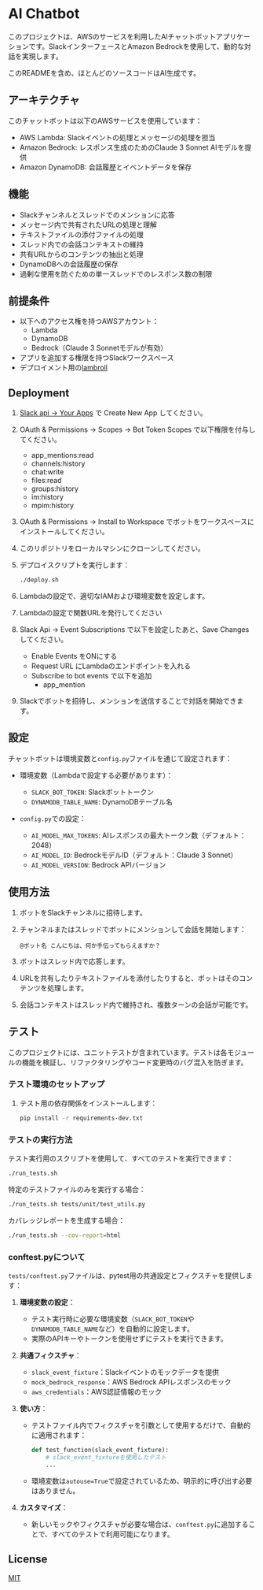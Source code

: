 # AI Chatbot

このプロジェクトは、AWSのサービスを利用したAIチャットボットアプリケーションです。SlackインターフェースとAmazon Bedrockを使用して、動的な対話を実現します。

このREADMEを含め、ほとんどのソースコードはAI生成です。

## アーキテクチャ

このチャットボットは以下のAWSサービスを使用しています：
- AWS Lambda: Slackイベントの処理とメッセージの処理を担当
- Amazon Bedrock: レスポンス生成のためのClaude 3 Sonnet AIモデルを提供
- Amazon DynamoDB: 会話履歴とイベントデータを保存

## 機能

- Slackチャンネルとスレッドでのメンションに応答
- メッセージ内で共有されたURLの処理と理解
- テキストファイルの添付ファイルの処理
- スレッド内での会話コンテキストの維持
- 共有URLからのコンテンツの抽出と処理
- DynamoDBへの会話履歴の保存
- 過剰な使用を防ぐための単一スレッドでのレスポンス数の制限

## 前提条件

- 以下へのアクセス権を持つAWSアカウント：
  - Lambda
  - DynamoDB
  - Bedrock（Claude 3 Sonnetモデルが有効）
- アプリを追加する権限を持つSlackワークスペース
- デプロイメント用の[lambroll](https://github.com/fujiwara/lambroll)

## Deployment

1. [Slack api -> Your Apps](https://api.slack.com/apps) で Create New App してください。

2. OAuth & Permissions -> Scopes -> Bot Token Scopes で以下権限を付与してください。
   - app_mentions:read
   - channels:history
   - chat:write
   - files:read
   - groups:history
   - im:history
   - mpim:history

3. OAuth & Permissions -> Install to Workspace でボットをワークスペースにインストールしてください。

4. このリポジトリをローカルマシンにクローンしてください。

5. デプロイスクリプトを実行します：
   ```bash
   ./deploy.sh
   ```

6. Lambdaの設定で、適切なIAMおよび環境変数を設定します。

7. Lambdaの設定で関数URLを発行してください

8. Slack Api -> Event Subscriptions で以下を設定したあと、Save Changes してください。
   - Enable Events をONにする
   - Request URL にLambdaのエンドポイントを入れる
   - Subscribe to bot events で以下を追加
     - app_mention

9. Slackでボットを招待し、メンションを送信することで対話を開始できます。

## 設定

チャットボットは環境変数と`config.py`ファイルを通じて設定されます：

- 環境変数（Lambdaで設定する必要があります）：
  - `SLACK_BOT_TOKEN`: Slackボットトークン
  - `DYNAMODB_TABLE_NAME`: DynamoDBテーブル名

- `config.py`での設定：
  - `AI_MODEL_MAX_TOKENS`: AIレスポンスの最大トークン数（デフォルト：2048）
  - `AI_MODEL_ID`: BedrockモデルID（デフォルト：Claude 3 Sonnet）
  - `AI_MODEL_VERSION`: Bedrock APIバージョン

## 使用方法

1. ボットをSlackチャンネルに招待します。

2. チャンネルまたはスレッドでボットにメンションして会話を開始します：
   ```
   @ボット名 こんにちは、何か手伝ってもらえますか？
   ```

3. ボットはスレッド内で応答します。

4. URLを共有したりテキストファイルを添付したりすると、ボットはそのコンテンツを処理します。

5. 会話コンテキストはスレッド内で維持され、複数ターンの会話が可能です。

## テスト

このプロジェクトには、ユニットテストが含まれています。テストは各モジュールの機能を検証し、リファクタリングやコード変更時のバグ混入を防ぎます。

### テスト環境のセットアップ

1. テスト用の依存関係をインストールします：
   ```bash
   pip install -r requirements-dev.txt
   ```

### テストの実行方法

テスト実行用のスクリプトを使用して、すべてのテストを実行できます：
```bash
./run_tests.sh
```

特定のテストファイルのみを実行する場合：
```bash
./run_tests.sh tests/unit/test_utils.py
```

カバレッジレポートを生成する場合：
```bash
./run_tests.sh --cov-report=html
```

### conftest.pyについて

`tests/conftest.py`ファイルは、pytest用の共通設定とフィクスチャを提供します：

1. **環境変数の設定**：
   - テスト実行時に必要な環境変数（`SLACK_BOT_TOKEN`や`DYNAMODB_TABLE_NAME`など）を自動的に設定します。
   - 実際のAPIキーやトークンを使用せずにテストを実行できます。

2. **共通フィクスチャ**：
   - `slack_event_fixture`：Slackイベントのモックデータを提供
   - `mock_bedrock_response`：AWS Bedrock APIレスポンスのモック
   - `aws_credentials`：AWS認証情報のモック

3. **使い方**：
   - テストファイル内でフィクスチャを引数として使用するだけで、自動的に適用されます：
     ```python
     def test_function(slack_event_fixture):
         # slack_event_fixtureを使用したテスト
         ...
     ```
   - 環境変数は`autouse=True`で設定されているため、明示的に呼び出す必要はありません。

4. **カスタマイズ**：
   - 新しいモックやフィクスチャが必要な場合は、`conftest.py`に追加することで、すべてのテストで利用可能になります。

## License

[MIT](https://choosealicense.com/licenses/mit/)

